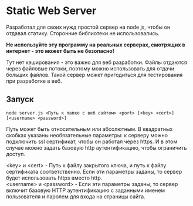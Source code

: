 # Static Web Server
Разработал для своих нужд простой сервер на node js, чтобы он отдавал статику. Сторонние библиотеки не использовались.

**Не используйте эту программу на реальных серверах, смотрящих в интернет - это может быть не безопасно!**

Тут нет кэширования - это важно для веб разработки.
Файлы отдаются через файловые потоки, поэтому можно использовать для отдачи больших файлов.
Такой сервер может пригодиться для тестирования при разработке в веб.

## Запуск

```
node server.js <Путь к папке с веб сайтом> <port> [<key> <cert>] [<username> <password>]
```
Путь может быть относительным или абсолютным. В квадратных скобках указаны необязательные параметры: к серверу можно подключить ssl сертификат, чтобы он работал через https. И в этом случае можно задать базовую http аутентификацию, чтобы ограничить доступ.


\<key\> и \<cert\> - Путь к файлу закрытого ключа, и путь к файлу сертификата соответственно. Если эти параметры заданы, то сервер будет использовать https вместо http.  
\<username\> и \<password\> - Если эти параметры заданы, то сервер включит базовую HTTP аутентификацию с заданными именем пользователя и паролем для входа на страницы сайта.  